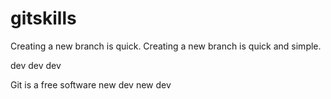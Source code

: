 # gitskills
Creating a new branch is quick.
Creating a new branch is quick and simple.

dev dev dev 


Git is a free software
new dev new dev

